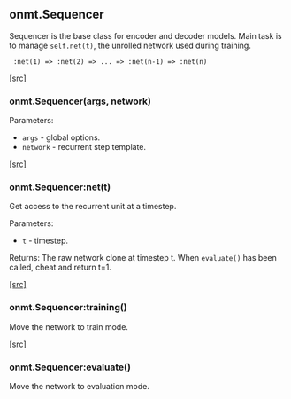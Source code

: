 <a name="onmt.Sequencer.dok"></a>


## onmt.Sequencer ##

 Sequencer is the base class for encoder and decoder models.
  Main task is to manage `self.net(t)`, the unrolled network
  used during training.

     :net(1) => :net(2) => ... => :net(n-1) => :net(n)



<a class="entityLink" href="https://github.com/opennmt/opennmt/blob/b8ee79ced285a1b7f5720f7e1473e4955a23e9f1/lib/onmt/Sequencer.lua#L18">[src]</a>
<a name="onmt.Sequencer"></a>


### onmt.Sequencer(args, network) ###


Parameters:

  * `args` - global options.
  * `network` - recurrent step template.


<a class="entityLink" href="https://github.com/opennmt/opennmt/blob/b8ee79ced285a1b7f5720f7e1473e4955a23e9f1/lib/onmt/Sequencer.lua#L88">[src]</a>
<a name="onmt.Sequencer:net"></a>


### onmt.Sequencer:net(t) ###

Get access to the recurrent unit at a timestep.

Parameters:
  * `t` - timestep.

Returns: The raw network clone at timestep t.
  When `evaluate()` has been called, cheat and return t=1.


<a class="entityLink" href="https://github.com/opennmt/opennmt/blob/b8ee79ced285a1b7f5720f7e1473e4955a23e9f1/lib/onmt/Sequencer.lua#L108">[src]</a>
<a name="onmt.Sequencer:training"></a>


### onmt.Sequencer:training() ###

 Move the network to train mode. 

<a class="entityLink" href="https://github.com/opennmt/opennmt/blob/b8ee79ced285a1b7f5720f7e1473e4955a23e9f1/lib/onmt/Sequencer.lua#L118">[src]</a>
<a name="onmt.Sequencer:evaluate"></a>


### onmt.Sequencer:evaluate() ###

 Move the network to evaluation mode. 
